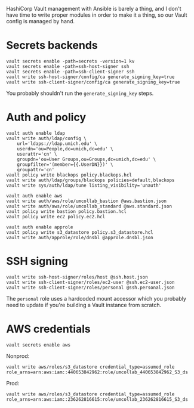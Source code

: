 HashiCorp Vault management with Ansible is barely a thing, and I don't have time
to write proper modules in order to make it a thing, so our Vault config is
managed by hand.

# Secrets backends

```
vault secrets enable -path=secrets -version=1 kv
vault secrets enable -path=ssh-host-signer ssh
vault secrets enable -path=ssh-client-signer ssh
vault write ssh-host-signer/config/ca generate_signing_key=true
vault write ssh-client-signer/config/ca generate_signing_key=true
```

You probably shouldn't run the `generate_signing_key` steps.


# Auth and policy

```
vault auth enable ldap
vault write auth/ldap/config \
    url='ldaps://ldap.umich.edu' \
    userdn='ou=People,dc=umich,dc=edu' \
    userattr='cn' \
    groupdn='ou=User Groups,ou=Groups,dc=umich,dc=edu' \
    groupfilter='(member={{.UserDN}})' \
    groupattr='cn'
vault policy write blackops policy.blackops.hcl
vault write auth/ldap/groups/blackops policies=default,blackops
vault write sys/auth/ldap/tune listing_visibility='unauth'
```

```
vault auth enable aws
vault write auth/aws/role/umcollab_bastion @aws.bastion.json
vault write auth/aws/role/umcollab_standard @aws.standard.json
vault policy write bastion policy.bastion.hcl
vault policy write ec2 policy.ec2.hcl
```

```
vault auth enable approle
vault policy write s3_datastore policy.s3_datastore.hcl
vault write auth/approle/role/dnsbl @approle.dnsbl.json
```

# SSH signing

```
vault write ssh-host-signer/roles/host @ssh.host.json
vault write ssh-client-signer/roles/ec2-user @ssh.ec2-user.json
vault write ssh-client-signer/roles/personal @ssh.personal.json
```

The `personal` role uses a hardcoded mount accessor which you probably
need to update if you're building a Vault instance from scratch.

# AWS credentials

```
vault secrets enable aws
```

Nonprod:
```
vault write aws/roles/s3_datastore credential_type=assumed_role role_arns=arn:aws:iam::440653842962:role/umcollab_440653842962_S3_ds
```

Prod:
```
vault write aws/roles/s3_datastore credential_type=assumed_role role_arns=arn:aws:iam::236262816615:role/umcollab_236262816615_S3_ds
```
